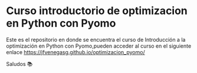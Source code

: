 # Curso introductorio de optimizacion en Python con Pyomo

Este es el repositorio en donde se encuentra el curso de Introducción a la optimización en Python con Pyomo,pueden acceder al curso en el siguiente enlace https://jfvenegasg.github.io/optimizacion_pyomo/

Saludos 📚
